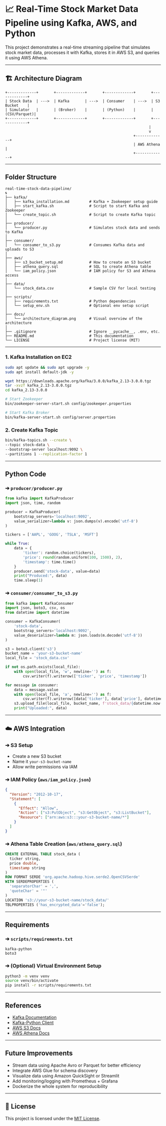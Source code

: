 # 📈 Real-Time Stock Market Data Pipeline using Kafka, AWS, and Python

This project demonstrates a real-time streaming pipeline that simulates stock market data, processes it with Kafka, stores it in AWS S3, and queries it using AWS Athena.

---

## 🏗 Architecture Diagram

```
+-------------+       +-------------+       +-------------+       +-------------+
| Stock Data  | --->  | Kafka       | --->  | Consumer    | --->  | S3 Bucket    |
| Simulator   |       | (Broker)    |       | (Python)    |       | (CSV/Parquet)|
+-------------+       +-------------+       +-------------+       +-------------+
                                                                 |
                                                                 v
                                                          +-------------+
                                                          | AWS Athena  |
                                                          +-------------+
```

---

##  Folder Structure

```
real-time-stock-data-pipeline/
🌀
├── kafka/
│   ├── kafka_installation.md         # Kafka + Zookeeper setup guide
│   ├── start_kafka.sh                # Script to start Kafka and Zookeeper
│   └── create_topic.sh               # Script to create Kafka topic
│
├── producer/
│   └── producer.py                   # Simulates stock data and sends to Kafka
│
├── consumer/
│   └── consumer_to_s3.py             # Consumes Kafka data and uploads to S3
│
├── aws/
│   ├── s3_bucket_setup.md            # How to create an S3 bucket
│   ├── athena_query.sql              # SQL to create Athena table
│   └── iam_policy.json               # IAM policy for S3 and Athena access
│
├── data/
│   └── stock_data.csv                # Sample CSV for local testing
│
├── scripts/
│   ├── requirements.txt              # Python dependencies
│   └── setup_env.sh                  # Optional env setup script
│
├── docs/
│   └── architecture_diagram.png      # Visual overview of the architecture
│
├── .gitignore                        # Ignore __pycache__, .env, etc.
├── README.md                         # This documentation
└── LICENSE                           # Project license (MIT)
```

---

### 1. Kafka Installation on EC2

```bash
sudo apt update && sudo apt upgrade -y
sudo apt install default-jdk -y

wget https://downloads.apache.org/kafka/3.0.0/kafka_2.13-3.0.0.tgz
tar -xvzf kafka_2.13-3.0.0.tgz
cd kafka_2.13-3.0.0

# Start Zookeeper
bin/zookeeper-server-start.sh config/zookeeper.properties

# Start Kafka Broker
bin/kafka-server-start.sh config/server.properties
```

### 2. Create Kafka Topic

```bash
bin/kafka-topics.sh --create \
--topic stock-data \
--bootstrap-server localhost:9092 \
--partitions 1 --replication-factor 1
```

---

##  Python Code

### ➔ `producer/producer.py`

```python
from kafka import KafkaProducer
import json, time, random

producer = KafkaProducer(
    bootstrap_servers='localhost:9092',
    value_serializer=lambda v: json.dumps(v).encode('utf-8')
)

tickers = ['AAPL', 'GOOG', 'TSLA', 'MSFT']

while True:
    data = {
        'ticker': random.choice(tickers),
        'price': round(random.uniform(100, 1500), 2),
        'timestamp': time.time()
    }
    producer.send('stock-data', value=data)
    print("Produced:", data)
    time.sleep(1)
```

### ➔ `consumer/consumer_to_s3.py`

```python
from kafka import KafkaConsumer
import json, boto3, csv, os
from datetime import datetime

consumer = KafkaConsumer(
    'stock-data',
    bootstrap_servers='localhost:9092',
    value_deserializer=lambda m: json.loads(m.decode('utf-8'))
)

s3 = boto3.client('s3')
bucket_name = 'your-s3-bucket-name'
local_file = 'stock_data.csv'

if not os.path.exists(local_file):
    with open(local_file, 'w', newline='') as f:
        csv.writer(f).writerow(['ticker', 'price', 'timestamp'])

for message in consumer:
    data = message.value
    with open(local_file, 'a', newline='') as f:
        csv.writer(f).writerow([data['ticker'], data['price'], datetime.fromtimestamp(data['timestamp'])])
    s3.upload_file(local_file, bucket_name, f'stock_data/{datetime.now().isoformat()}.csv')
    print("Uploaded:", data)
```

---

## ☁️ AWS Integration

### ➔ S3 Setup

* Create a new S3 bucket
* Name it `your-s3-bucket-name`
* Allow write permissions via IAM

### ➔ IAM Policy (`aws/iam_policy.json`)

```json
{
  "Version": "2012-10-17",
  "Statement": [
    {
      "Effect": "Allow",
      "Action": ["s3:PutObject", "s3:GetObject", "s3:ListBucket"],
      "Resource": ["arn:aws:s3:::your-s3-bucket-name/*"]
    }
  ]
}
```

### ➔ Athena Table Creation (`aws/athena_query.sql`)

```sql
CREATE EXTERNAL TABLE stock_data (
  ticker string,
  price double,
  timestamp string
)
ROW FORMAT SERDE 'org.apache.hadoop.hive.serde2.OpenCSVSerde'
WITH SERDEPROPERTIES (
  'separatorChar' = ',',
  'quoteChar' = '"'
)
LOCATION 's3://your-s3-bucket-name/stock_data/'
TBLPROPERTIES ('has_encrypted_data'='false');
```

---

##  Requirements

### ➔ `scripts/requirements.txt`

```
kafka-python
boto3
```

### ➔ (Optional) Virtual Environment Setup

```bash
python3 -m venv venv
source venv/bin/activate
pip install -r scripts/requirements.txt
```

---

##  References

* [Kafka Documentation](https://kafka.apache.org/documentation/)
* [Kafka-Python Client](https://kafka-python.readthedocs.io/en/master/)
* [AWS S3 Docs](https://docs.aws.amazon.com/s3/)
* [AWS Athena Docs](https://docs.aws.amazon.com/athena/)

---

##  Future Improvements

* Stream data using Apache Avro or Parquet for better efficiency
* Integrate AWS Glue for schema discovery
* Visualize data using Amazon QuickSight or Streamlit
* Add monitoring/logging with Prometheus + Grafana
* Dockerize the whole system for reproducibility

---

## 📄 License

This project is licensed under the [MIT License](LICENSE).
